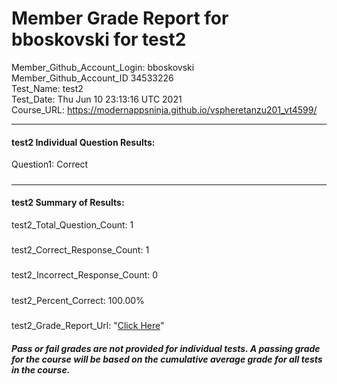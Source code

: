 # Member Grade Report for bboskovski for test2  
   
Member_Github_Account_Login: bboskovski  
Member_Github_Account_ID 34533226  
Test_Name: test2  
Test_Date: Thu Jun 10 23:13:16 UTC 2021  
Course_URL: https://modernappsninja.github.io/vspheretanzu201_vt4599/  
   
---  
#### test2 Individual Question Results:  
Question1: Correct  
#####  
---  
#### test2 Summary of Results:  
test2_Total_Question_Count: 1  
#####  
test2_Correct_Response_Count: 1  
#####  
test2_Incorrect_Response_Count: 0  
#####  
test2_Percent_Correct: 100.00%  
#####  
test2_Grade_Report_Url: "[Click Here](https://github.com/modernappsninjas/bboskovski/blob/main/static/userdata/courses/vspheretanzu201_vt4599/grade_report.pr281.test2.md)"
##### Pass or fail grades are not provided for individual tests. A passing grade for the course will be based on the cumulative average grade for all tests in the course.  
